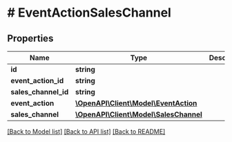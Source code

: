 # # EventActionSalesChannel

## Properties

Name | Type | Description | Notes
------------ | ------------- | ------------- | -------------
**id** | **string** |  | [optional]
**event_action_id** | **string** |  |
**sales_channel_id** | **string** |  |
**event_action** | [**\OpenAPI\Client\Model\EventAction**](EventAction.md) |  | [optional]
**sales_channel** | [**\OpenAPI\Client\Model\SalesChannel**](SalesChannel.md) |  | [optional]

[[Back to Model list]](../../README.md#models) [[Back to API list]](../../README.md#endpoints) [[Back to README]](../../README.md)
